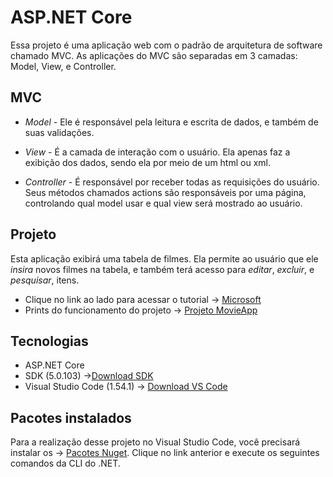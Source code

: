 # **ASP.NET Core**
Essa projeto é uma aplicação web com o padrão de arquitetura de software chamado MVC. 
As aplicações do MVC são separadas em 3 camadas: Model, View, e Controller.

## MVC

* _Model_ - 
Ele é responsável pela leitura e escrita de dados, e também de suas validações.

* _View_ - 
 É a camada de interação com o usuário. Ela apenas faz a exibição dos dados, sendo ela por meio de um html ou xml.
 
* _Controller_ - 
 É responsável por receber todas as requisições do usuário. Seus métodos chamados actions são responsáveis por uma página, controlando qual model usar e qual view será mostrado ao usuário. 

## Projeto
Esta aplicação exibirá uma tabela de filmes. Ela permite ao usuário que ele _insira_ novos filmes na tabela, e também terá acesso para _editar_, _excluir_, e _pesquisar_, itens.

* Clique no link ao lado para acessar o tutorial -> [Microsoft](https://docs.microsoft.com/pt-br/aspnet/core/tutorials/first-mvc-app/start-mvc?view=aspnetcore-5.0&tabs=visual-studio)
* Prints do funcionamento do projeto -> [Projeto MovieApp]()

## Tecnologias
* ASP.NET Core
* SDK (5.0.103) ->[Download SDK](https://dotnet.microsoft.com/download/dotnet/thank-you/sdk-5.0.103-windows-x64-installer)
* Visual Studio Code (1.54.1) -> [Download VS Code](https://code.visualstudio.com/download)

## Pacotes instalados
Para a realização desse projeto no Visual Studio Code, você precisará instalar os -> [Pacotes Nuget](https://docs.microsoft.com/pt-br/aspnet/core/tutorials/first-mvc-app/adding-model?view=aspnetcore-5.0&tabs=visual-studio-code#add-nuget-packages). Clique no link anterior e execute os seguintes comandos da CLI do .NET. 

